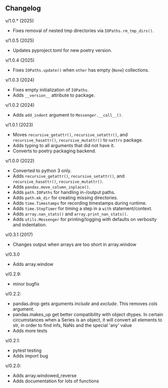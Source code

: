 Changelog
--------

v/1.0.* (2025)

 - Fixes removal of nested tmp directories via `IOPaths.rm_tmp_dirs()`.

v/1.0.5 (2025)

 - Updates pyproject.toml for new poetry version.

v/1.0.4 (2025)
 - Fixes `IOPaths.update()` when `other` has empty (`None`) collections.

v/1.0.3 (2024)
 - Fixes empty initialization of `IOPaths`.
 - Adds `__version__` attribute to package.

v/1.0.2 (2024)
 - Adds `add_indent` argument to `Messenger.__call__()`.

v/1.0.1 (2023)
 - Moves `recursive_getattr()`, `recursive_setattr()`, and `recursive_hasattr()`, `recursive_mutattr()` to `nattrs` package.
 - Adds typing to all arguments that did not have it.
 - Converts to poetry packaging backend.

v/1.0.0 (2022)
 - Converted to python 3 only.
 - Adds `recursive_getattr()`, `recursive_setattr()`, and `recursive_hasattr()`, `recursive_mutattr()`.
 - Adds `pandas.move_column_inplace()`.
 - Adds `path.IOPaths` for handling in-/output paths.
 - Adds `path.mk_dir` for creating missing directories.
 - Adds `time.Timestamps` for recording timestamps during runtime.
 - Adds `time.StepTimer` for timing a step in a `with` statement/context.
 - Adds `array.nan_stats()` and `array.print_nan_stats()`.
 - Adds `utils.Messenger` for printing/logging with defaults on verbosity and indentation.

v/0.3.1 (2017)
 - Changes output when arrays are too short in array.window

v/0.3.0
 - Adds array.window

v/0.2.9:
 - minor bugfix

v/0.2.2:
 - pandas.drop gets arguments *include* and *exclude*. This removes *cols* argument.
 - pandas.makes_up get better compatibility with object dtypes. In certain circumstances when a Series is 
 an object, it will convert all elements to str, in order to find infs, NaNs and the special 'any' value
 - Adds more tests

v/0.2.1:
 - pytest testing
 - Adds import bug

v/0.2.0:
 - Adds array.windowed_reverse
 - Adds documentation for lots of functions
